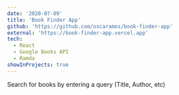 ```yaml
---
date: '2020-07-09'
title: 'Book Finder App'
github: 'https://github.com/oscaramos/book-finder-app'
external: 'https://book-finder-app.vercel.app'
tech:
  - React
  - Google Books API
  - Ramda
showInProjects: true
---
```


Search for books by entering a query (Title, Author, etc)
